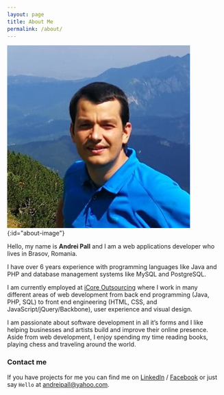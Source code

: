 ```yaml
---
layout: page
title: About Me
permalink: /about/
---
```

![Andrei Pall](/assets/img/andrei.jpg){:id="about-image"}

Hello, my name is <strong>Andrei Pall</strong> and I am a web applications developer who lives in Brasov, Romania.

I have over 6 years experience with programming languages like Java and PHP and database management systems like MySQL and PostgreSQL.

I am currently employed at <a href="https://www.icore.ro" target="_blank">iCore Outsourcing</a> where I work in many different areas of web development from back end programming (Java, PHP, SQL) to front end engineering (HTML, CSS, and JavaScript/jQuery/Backbone), user experience and visual design.

I am passionate about software development in all it’s forms and I like helping businesses and artists build and improve their online presence. Aside from web development, I enjoy spending my time reading books, playing chess and traveling around the world.

### Contact me

If you have projects for me you can find me on [LinkedIn][linkedin] / [Facebook][facebook] or just say `Hello` at <a href="mailto:andreipall@yahoo.com">andreipall@yahoo.com</a>.

[linkedin]: https://www.linkedin.com/pub/pall-andrei/38/37b/232
[facebook]: https://www.facebook.com/andreipall

